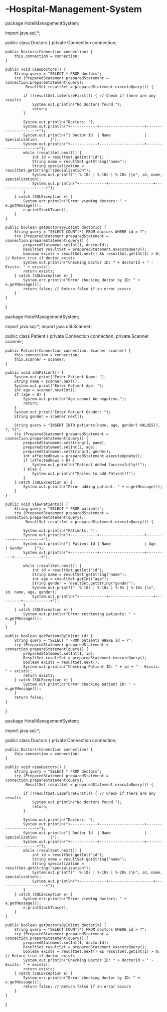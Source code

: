 # -Hospital-Management-System

package HotelManagementSystem;

import java.sql.*;

public class Doctors {
    private Connection connection;

    public Doctors(Connection connection) {
        this.connection = connection;
    }

    public void viewDoctors() {
        String query = "SELECT * FROM doctors";
        try (PreparedStatement preparedStatement = connection.prepareStatement(query);
             ResultSet resultSet = preparedStatement.executeQuery()) {

            if (!resultSet.isBeforeFirst()) { // Check if there are any results
                System.out.println("No doctors found.");
                return;
            }

            System.out.println("Doctors: ");
            System.out.println("+------------+--------------------+---------------------+");
            System.out.println("| Doctor Id  | Name               | Specialization      |");
            System.out.println("+------------+--------------------+---------------------+");
            while (resultSet.next()) {
                int id = resultSet.getInt("id");
                String name = resultSet.getString("name");
                String specialization = resultSet.getString("specialization");
                System.out.printf("| %-10s | %-18s | %-20s |\n", id, name, specialization);
                System.out.println("+------------+--------------------+---------------------+");
            }
        } catch (SQLException e) {
            System.err.println("Error viewing doctors: " + e.getMessage());
            e.printStackTrace();
        }
    }

    public boolean getDoctorsById(int doctorId) {
        String query = "SELECT COUNT(*) FROM doctors WHERE id = ?";
        try (PreparedStatement preparedStatement = connection.prepareStatement(query)) {
            preparedStatement.setInt(1, doctorId);
            ResultSet resultSet = preparedStatement.executeQuery();
            boolean exists = resultSet.next() && resultSet.getInt(1) > 0; // Return true if doctor exists
            System.out.println("Checking Doctor ID: " + doctorId + " - Exists: " + exists);
            return exists;
        } catch (SQLException e) {
            System.err.println("Error checking doctor by ID: " + e.getMessage());
            return false; // Return false if an error occurs
        }
    }
}



package HotelManagementSystem;

import java.sql.*;
import java.util.Scanner;

public class Patient {
    private Connection connection;
    private Scanner scanner;

    public Patient(Connection connection, Scanner scanner) {
        this.connection = connection;
        this.scanner = scanner;
    }

    public void addPatient() {
        System.out.print("Enter Patient Name: ");
        String name = scanner.next();
        System.out.print("Enter Patient Age: ");
        int age = scanner.nextInt();
        if (age < 0) {
            System.out.println("Age cannot be negative.");
            return;
        }
        System.out.print("Enter Patient Gender: ");
        String gender = scanner.next();

        String query = "INSERT INTO patients(name, age, gender) VALUES(?, ?, ?)";
        try (PreparedStatement preparedStatement = connection.prepareStatement(query)) {
            preparedStatement.setString(1, name);
            preparedStatement.setInt(2, age);
            preparedStatement.setString(3, gender);
            int affectedRows = preparedStatement.executeUpdate();
            if (affectedRows > 0) {
                System.out.println("Patient Added Successfully!!");
            } else {
                System.out.println("Failed to add Patient!!");
            }
        } catch (SQLException e) {
            System.out.println("Error adding patient: " + e.getMessage());
        }
    }

    public void viewPatients() {
        String query = "SELECT * FROM patients";
        try (PreparedStatement preparedStatement = connection.prepareStatement(query);
             ResultSet resultSet = preparedStatement.executeQuery()) {

            System.out.println("Patients: ");
            System.out.println("+------------+--------------------+----------+------------+");
            System.out.println("| Patient Id | Name               | Age      | Gender     |");
            System.out.println("+------------+--------------------+----------+------------+");

            while (resultSet.next()) {
                int id = resultSet.getInt("id");
                String name = resultSet.getString("name");
                int age = resultSet.getInt("age");
                String gender = resultSet.getString("gender");
                System.out.printf("| %-10s | %-18s | %-8s | %-10s |\n", id, name, age, gender);
                System.out.println("+------------+--------------------+----------+------------+");
            }
        } catch (SQLException e) {
            System.out.println("Error retrieving patients: " + e.getMessage());
        }
    }

    public boolean getPatientById(int id) {
        String query = "SELECT * FROM patients WHERE id = ?";
        try (PreparedStatement preparedStatement = connection.prepareStatement(query)) {
            preparedStatement.setInt(1, id);
            ResultSet resultSet = preparedStatement.executeQuery();
            boolean exists = resultSet.next();
            System.out.println("Checking Patient ID: " + id + " - Exists: " + exists);
            return exists;
        } catch (SQLException e) {
            System.out.println("Error checking patient ID: " + e.getMessage());
        }
        return false;
    }
}



package HotelManagementSystem;

import java.sql.*;

public class Doctors {
    private Connection connection;

    public Doctors(Connection connection) {
        this.connection = connection;
    }

    public void viewDoctors() {
        String query = "SELECT * FROM doctors";
        try (PreparedStatement preparedStatement = connection.prepareStatement(query);
             ResultSet resultSet = preparedStatement.executeQuery()) {

            if (!resultSet.isBeforeFirst()) { // Check if there are any results
                System.out.println("No doctors found.");
                return;
            }

            System.out.println("Doctors: ");
            System.out.println("+------------+--------------------+---------------------+");
            System.out.println("| Doctor Id  | Name               | Specialization      |");
            System.out.println("+------------+--------------------+---------------------+");
            while (resultSet.next()) {
                int id = resultSet.getInt("id");
                String name = resultSet.getString("name");
                String specialization = resultSet.getString("specialization");
                System.out.printf("| %-10s | %-18s | %-20s |\n", id, name, specialization);
                System.out.println("+------------+--------------------+---------------------+");
            }
        } catch (SQLException e) {
            System.err.println("Error viewing doctors: " + e.getMessage());
            e.printStackTrace();
        }
    }

    public boolean getDoctorsById(int doctorId) {
        String query = "SELECT COUNT(*) FROM doctors WHERE id = ?";
        try (PreparedStatement preparedStatement = connection.prepareStatement(query)) {
            preparedStatement.setInt(1, doctorId);
            ResultSet resultSet = preparedStatement.executeQuery();
            boolean exists = resultSet.next() && resultSet.getInt(1) > 0; // Return true if doctor exists
            System.out.println("Checking Doctor ID: " + doctorId + " - Exists: " + exists);
            return exists;
        } catch (SQLException e) {
            System.err.println("Error checking doctor by ID: " + e.getMessage());
            return false; // Return false if an error occurs
        }
    }
}

